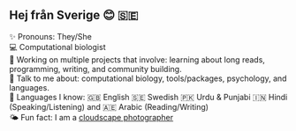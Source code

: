 ## Hej från Sverige 😊 🇸🇪

✨ Pronouns: They/She <br>
💻 Computational biologist <br>
🤝 Working on multiple projects that involve: learning about long reads, programming, writing, and community building. <br>
💬 Talk to me about: computational biology, tools/packages, psychology, and languages. <br>
🌸 Languages I know: 🇬🇧 English 🇸🇪 Swedish 🇵🇰 Urdu & Punjabi 🇮🇳 Hindi (Speaking/Listening) and 🇦🇪 Arabic (Reading/Writing) <br>
🌤 Fun fact: I am a [cloudscape photographer](https://www.flickr.com/photos/nazeefafatima/albums/72157630074604590)
